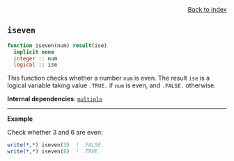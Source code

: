 
<span style="text-align:right;display:block;">
<a href="https://borjapetit.github.io/fortran_toolkit/">Back to index</a>
</span>

## ```iseven```

```fortran
function iseven(num) result(ise)
  implicit none
  integer :: num
  logical :: ise
```

This function checks whether a number ```num``` is even. The result ```ise``` is a logical variable taking value ```.TRUE.``` if ```num``` is even, and ```.FALSE.``` otherwise.

**Internal dependencies**: [```multiplo```](multiplo.md)

---

**Example**

Check whether 3 and 6 are even:

```fortran
write(*,*) iseven(3)  ! .FALSE.
write(*,*) iseven(6)  ! .TRUE.
```
